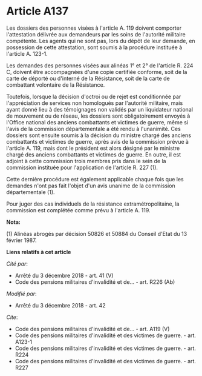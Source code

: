 # Article A137

Les dossiers des personnes visées à l'article A. 119 doivent comporter l'attestation délivrée aux demandeurs par les soins de
l'autorité militaire compétente. Les agents qui ne sont pas, lors du dépôt de leur demande, en possession de cette
attestation, sont soumis à la procédure instituée à l'article A. 123-1.

Les demandes des personnes visées aux alinéas 1° et 2° de l'article R. 224 C, doivent être accompagnées d'une copie certifiée
conforme, soit de la carte de déporté ou d'interné de la Résistance, soit de la carte de combattant volontaire de la
Résistance.

Toutefois, lorsque la décision d'octroi ou de rejet est conditionnée par l'appréciation de services non homologués par
l'autorité militaire, mais ayant donné lieu à des témoignages non validés par un liquidateur national de mouvement ou de
réseau, les dossiers sont obligatoirement envoyés à l'Office national des anciens combattants et victimes de guerre, même si
l'avis de la commission départementale a été rendu à l'unanimité. Ces dossiers sont ensuite soumis à la décision du ministre
chargé des anciens combattants et victimes de guerre, après avis de la commission prévue à l'article A. 119, mais dont le
président est alors désigné par le ministre chargé des anciens combattants et victimes de guerre. En outre, il est adjoint à
cette commission trois membres pris dans le sein de la commission instituée pour l'application de l'article R. 227 (1).

Cette dernière procédure est également applicable chaque fois que les demandes n'ont pas fait l'objet d'un avis unanime de la
commission départementale (1).

Pour juger des cas individuels de la résistance extramétropolitaine, la commission est complétée comme prévu à l'article A.
119.

**Nota:**

(1) Alinéas abrogés par décision 50826 et 50884 du Conseil d'Etat du 13 février 1987.

**Liens relatifs à cet article**

_Cité par_:

  - Arrêté du 3 décembre 2018 - art. 41 (V)
  - Code des pensions militaires d'invalidité et de... - art. R226 (Ab)

_Modifié par_:

  - Arrêté du 3 décembre 2018 - art. 42

_Cite_:

  - Code des pensions militaires d'invalidité et de... - art. A119 (V)
  - Code des pensions militaires d'invalidité et des victimes de guerre. - art. A123-1
  - Code des pensions militaires d'invalidité et des victimes de guerre. - art. R224
  - Code des pensions militaires d'invalidité et des victimes de guerre. - art. R227
